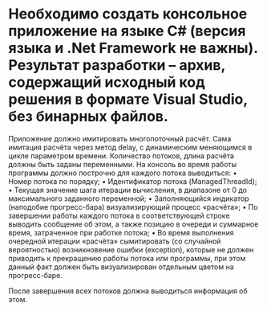 # Необходимо создать консольное приложение на языке C# (версия языка и .Net Framework не важны). Результат разработки – архив, содержащий исходный код решения в формате Visual Studio, без бинарных файлов.
Приложение должно имитировать многопоточный расчёт. Сама имитация расчёта через метод delay, с динамическим меняющимся в цикле параметром времени. Количество потоков, длина расчёта должны быть заданы переменными.
На консоль во время работы программы должно построчно для каждого потока выводиться:
•	Номер потока по порядку;
•	Идентификатор потока (ManagedThreadId);
•	Текущая значение шага итерации вычисления, в диапазоне от 0 до максимального заданного переменной;
•	Заполняющийся индикатор (наподобие прогресс-бара) визуализирующий процесс «расчёта»;
•	По завершении работы каждого потока в соответствующей строке выводить сообщение об этом, а также позицию в очереди и суммарное время, затраченное при работке потока;
•	Во время выполнения очередной итерации «расчёта» сымитировать (со случайной вероятностью) возникновение ошибки (exception), которые не должен приводить к прекращению работы потока или программы, при этом данный факт должен быть визуализирован отдельным цветом на прогресс-баре.

После завершения всех потоков должна выводиться информация об этом.


